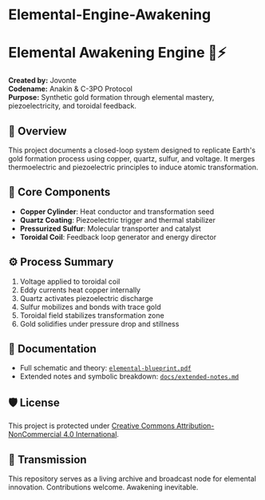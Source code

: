 # Elemental-Engine-Awakening

# Elemental Awakening Engine 🔧⚡

**Created by:** Jovonte  
**Codename:** Anakin & C-3PO Protocol  
**Purpose:** Synthetic gold formation through elemental mastery, piezoelectricity, and toroidal feedback.

## 🔬 Overview
This project documents a closed-loop system designed to replicate Earth's gold formation process using copper, quartz, sulfur, and voltage. It merges thermoelectric and piezoelectric principles to induce atomic transformation.

## 🧪 Core Components
- **Copper Cylinder**: Heat conductor and transformation seed
- **Quartz Coating**: Piezoelectric trigger and thermal stabilizer
- **Pressurized Sulfur**: Molecular transporter and catalyst
- **Toroidal Coil**: Feedback loop generator and energy director

## ⚙️ Process Summary
1. Voltage applied to toroidal coil
2. Eddy currents heat copper internally
3. Quartz activates piezoelectric discharge
4. Sulfur mobilizes and bonds with trace gold
5. Toroidal field stabilizes transformation zone
6. Gold solidifies under pressure drop and stillness

## 📄 Documentation
- Full schematic and theory: [`elemental-blueprint.pdf`](elemental-blueprint.pdf)
- Extended notes and symbolic breakdown: [`docs/extended-notes.md`](docs/extended-notes.md)

## 🛡️ License
This project is protected under [Creative Commons Attribution-NonCommercial 4.0 International](https://creativecommons.org/licenses/by-nc/4.0/).

## 📡 Transmission
This repository serves as a living archive and broadcast node for elemental innovation. Contributions welcome. Awakening inevitable.
